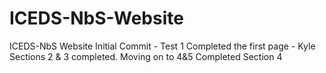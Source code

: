 # ICEDS-NbS-Website
ICEDS-NbS Website
Initial Commit - Test 1
Completed the first page - Kyle
Sections 2 & 3 completed.
Moving on to 4&5
Completed Section 4